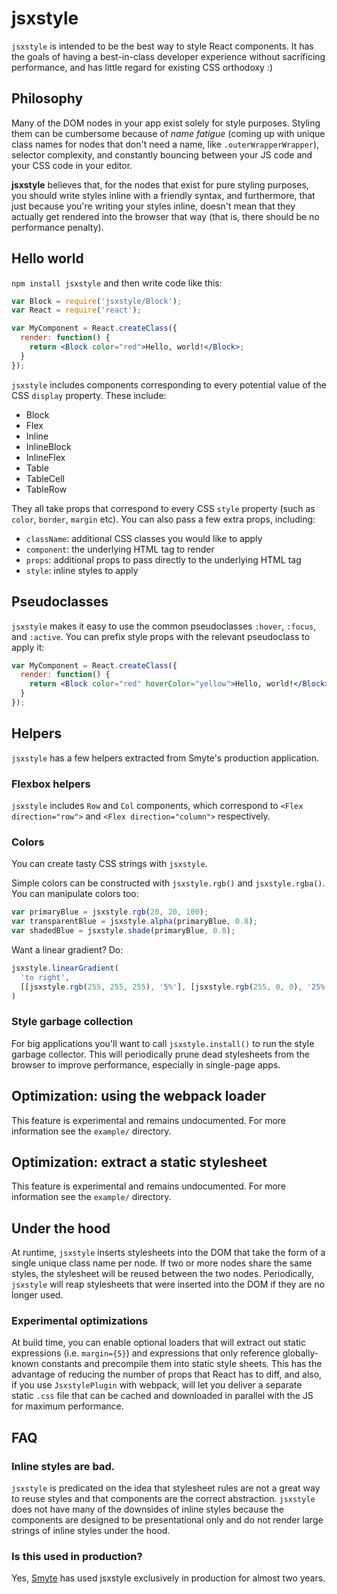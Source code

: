 # jsxstyle

`jsxstyle` is intended to be the best way to style React components. It has the
goals of having a best-in-class developer experience without sacrificing
performance, and has little regard for existing CSS orthodoxy :)

## Philosophy

Many of the DOM nodes in your app exist solely for style purposes. Styling
them can be cumbersome because of *name fatigue* (coming up with unique class
names for nodes that don't need a name, like `.outerWrapperWrapper`), selector
complexity, and constantly bouncing between your JS code and your CSS code in
your editor.

**jsxstyle** believes that, for the nodes that exist for pure styling purposes,
you should write styles inline with a friendly syntax, and furthermore, that just
because you're writing your styles inline, doesn't mean that they actually get rendered
into the browser that way (that is, there should be no performance penalty).

## Hello world

`npm install jsxstyle` and then write code like this:

```jsx
var Block = require('jsxstyle/Block');
var React = require('react');

var MyComponent = React.createClass({
  render: function() {
    return <Block color="red">Hello, world!</Block>;
  }
});
```

`jsxstyle` includes components corresponding to every potential value of the CSS
`display` property. These include:
  * Block
  * Flex
  * Inline
  * InlineBlock
  * InlineFlex
  * Table
  * TableCell
  * TableRow

They all take props that correspond to every CSS `style` property (such as `color`,
`border`, `margin` etc). You can also pass a few extra props, including:
  * `className`: additional CSS classes you would like to apply
  * `component`: the underlying HTML tag to render
  * `props`: additional props to pass directly to the underlying HTML tag
  * `style`: inline styles to apply

## Pseudoclasses

`jsxstyle` makes it easy to use the common pseudoclasses `:hover`, `:focus`, and
`:active`. You can prefix style props with the relevant pseudoclass to apply it:

```jsx
var MyComponent = React.createClass({
  render: function() {
    return <Block color="red" hoverColor="yellow">Hello, world!</Block>;
  }
});
```

## Helpers

`jsxstyle` has a few helpers extracted from Smyte's production application.

### Flexbox helpers

`jsxstyle` includes `Row` and `Col` components, which correspond to
`<Flex direction="row">` and `<Flex direction="column">` respectively.

### Colors

You can create tasty CSS strings with `jsxstyle`.

Simple colors can be constructed with `jsxstyle.rgb()` and `jsxstyle.rgba()`. You can
manipulate colors too:

```js
var primaryBlue = jsxstyle.rgb(20, 20, 100);
var transparentBlue = jsxstyle.alpha(primaryBlue, 0.8);
var shadedBlue = jsxstyle.shade(primaryBlue, 0.8);
```

Want a linear gradient? Do:

```js
jsxstyle.linearGradient(
  'to right',
  [[jsxstyle.rgb(255, 255, 255), '5%'], [jsxstyle.rgb(255, 0, 0), '25%']]
)
```

### Style garbage collection

For big applications you'll want to call `jsxstyle.install()` to run the style garbage
collector. This will periodically prune dead stylesheets from the browser to improve
performance, especially in single-page apps.

## Optimization: using the webpack loader

This feature is experimental and remains undocumented. For more information see the `example/` directory.

## Optimization: extract a static stylesheet

This feature is experimental and remains undocumented. For more information see the `example/` directory.

## Under the hood

At runtime, `jsxstyle` inserts stylesheets into the DOM that take the form of a single
unique class name per node. If two or more nodes share the same styles, the stylesheet
will be reused between the two nodes. Periodically, `jsxstyle` will reap stylesheets
that were inserted into the DOM if they are no longer used.


### Experimental optimizations

At build time, you can enable optional loaders that will extract out static expressions
(i.e. `margin={5}`) and expressions that only reference globally-known constants and
precompile them into static style sheets. This has the advantage of reducing the number
of props that React has to diff, and also, if you use `JsxstylePlugin` with webpack,
will let you deliver a separate static `.css` file that can be cached and downloaded
in parallel with the JS for maximum performance.

## FAQ

### Inline styles are bad.

`jsxstyle` is predicated on the idea that stylesheet rules are not a great way to reuse
styles and that components are the correct abstraction. `jsxstyle` does not have many
of the downsides of inline styles because the components are designed to be
presentational only and do not render large strings of inline styles under the hood.

### Is this used in production?

Yes, [Smyte](https://www.smyte.com/) has used jsxstyle exclusively in production for
almost two years.
